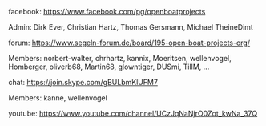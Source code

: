 facebook: https://www.facebook.com/pg/openboatprojects

Admin: Dirk Ever, Christian Hartz, Thomas Gersmann, Michael TheineDimt

forum: https://www.segeln-forum.de/board/195-open-boat-projects-org/

Members: norbert-walter, chrhartz, kannix, Moeritsen, wellenvogel, Homberger, oliverb68, Martin68, glowntiger, DUSmi, TillM, ...

chat: https://join.skype.com/gBULbmKlUFM7

Members: kanne, wellenvogel

youtube: https://www.youtube.com/channel/UCzJqNaNjrO0Zot_kwNa_37Q
